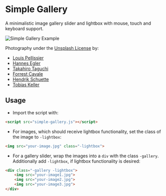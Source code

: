 # Simple Gallery

A minimalistic image gallery slider and lightbox with mouse, touch and keyboard support.

![Simple Gallery Example](https://github.com/user-attachments/assets/cffaf7a6-24d6-439a-9a79-7344b877a11c)

Photography under the [Unsplash License](https://unsplash.com/license) by:
- [Louis Pellissier](https://unsplash.com/photos/wJ2SaSiL5FA)
- [Hannes Egler](https://unsplash.com/de/fotos/6SLdXXVYQpo)
- [Takahiro Taguchi](https://unsplash.com/photos/ODXZTJC5odw)
- [Forrest Cavale](https://unsplash.com/photos/qfmd9bu7IgA)
- [Hendrik Schuette](https://unsplash.com/photos/vlxdsFMKEww)
- [Tobias Keller](https://unsplash.com/de/fotos/73F4pKoUkM0)

## Usage

- Import the script with:
```html
<script src="simple-gallery.js"></script>
```

- For images, which should receive lightbox functionality, set the class of the image to <code>-lightbox</code>:
```html
<img src="your-image.jpg" class="-lightbox">
```

- For a gallery slider, wrap the images into a <code>div</code> with the class <code>-gallery</code>. Additionally add <code>-lightbox</code>, if lightbox functionality is desired:
```html
<div class="-gallery -lightbox">
    <img src="your-image1.jpg">
    <img src="your-image2.jpg">
    <img src="your-image3.jpg">
</div>
```
